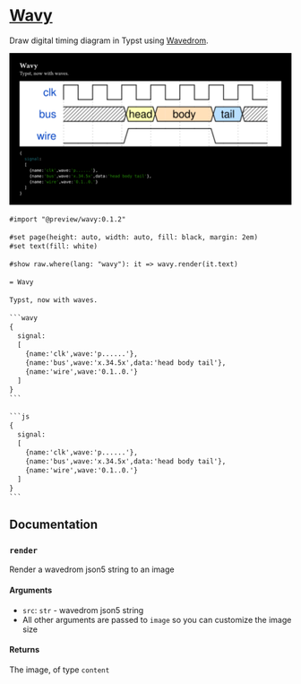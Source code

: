 # [Wavy](https://github.com/Enter-tainer/wavy)

Draw digital timing diagram in Typst using [Wavedrom](https://wavedrom.com/).

![](wavy.svg)


````typ
#import "@preview/wavy:0.1.2"

#set page(height: auto, width: auto, fill: black, margin: 2em)
#set text(fill: white)

#show raw.where(lang: "wavy"): it => wavy.render(it.text)

= Wavy

Typst, now with waves.

```wavy
{
  signal:
  [
    {name:'clk',wave:'p......'},
    {name:'bus',wave:'x.34.5x',data:'head body tail'},
    {name:'wire',wave:'0.1..0.'}
  ]
}
```

```js
{
  signal:
  [
    {name:'clk',wave:'p......'},
    {name:'bus',wave:'x.34.5x',data:'head body tail'},
    {name:'wire',wave:'0.1..0.'}
  ]
}
```

````


## Documentation

### `render`

Render a wavedrom json5 string to an image

#### Arguments

* `src`: `str` - wavedrom json5 string
* All other arguments are passed to `image` so you can customize the image size

#### Returns

The image, of type `content`
